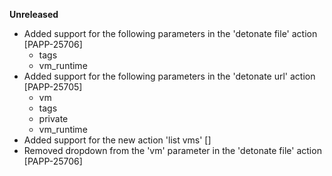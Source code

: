 **Unreleased**
* Added support for the following parameters in the 'detonate file' action [PAPP-25706]
    * tags
    * vm_runtime
* Added support for the following parameters in the 'detonate url' action [PAPP-25705]
    * vm
    * tags
    * private
    * vm_runtime
* Added support for the new action 'list vms' []
* Removed dropdown from the 'vm' parameter in the 'detonate file' action [PAPP-25706]
